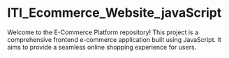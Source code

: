 # ITI_Ecommerce_Website_javaScript
Welcome to the E-Commerce Platform repository! This project is a comprehensive frontend e-commerce application built using JavaScript. It aims to provide a seamless online shopping experience for users.
